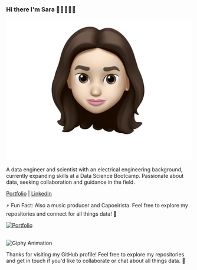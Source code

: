 ### Hi there I'm Sara 👋🏻👩🏻‍💻

![Profile Photo](https://github.com/sara-zeus/sara-zeus/blob/main/IMG_2535.jpg)


A data engineer and scientist with an electrical engineering background, currently expanding skills at a Data Science Bootcamp. Passionate about data, seeking collaboration and guidance in the field.

[Portfolio](https://sara-zeus.github.io) | [LinkedIn](https://www.linkedin.com/in/sarasalehi7/)

⚡ Fun Fact: Also a music producer and Capoeirista. Feel free to explore my repositories and connect for all things data! 🚀

[![Portfolio](images/your-gif-filename.gif)](https://github.com/sara-zeus)



<br>






<img src="https://media.giphy.com/media/JWuBH9rCO2uZuHBFpm/giphy.gif" alt="Giphy Animation">

Thanks for visiting my GitHub profile! Feel free to explore my repositories and get in touch if you'd like to collaborate or chat about all things data. 🚀
